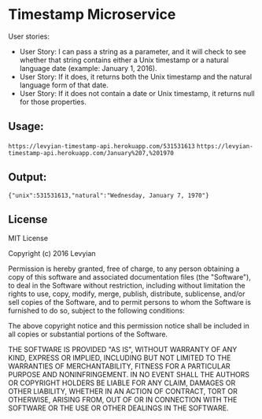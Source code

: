 # Timestamp Microservice
User stories:
* User Story: I can pass a string as a parameter, and it will check to see whether that string contains either a Unix timestamp or a natural language date (example: January 1, 2016).
* User Story: If it does, it returns both the Unix timestamp and the natural language form of that date.
* User Story: If it does not contain a date or Unix timestamp, it returns null for those properties.

## Usage:
`https://levyian-timestamp-api.herokuapp.com/531531613`
`https://levyian-timestamp-api.herokuapp.com/January%207,%201970`

## Output:
`{"unix":531531613,"natural":"Wednesday, January 7, 1970"}`

## License
MIT License

Copyright (c) 2016 Levyian

Permission is hereby granted, free of charge, to any person obtaining a copy
of this software and associated documentation files (the "Software"), to deal
in the Software without restriction, including without limitation the rights
to use, copy, modify, merge, publish, distribute, sublicense, and/or sell
copies of the Software, and to permit persons to whom the Software is
furnished to do so, subject to the following conditions:

The above copyright notice and this permission notice shall be included in all
copies or substantial portions of the Software.

THE SOFTWARE IS PROVIDED "AS IS", WITHOUT WARRANTY OF ANY KIND, EXPRESS OR
IMPLIED, INCLUDING BUT NOT LIMITED TO THE WARRANTIES OF MERCHANTABILITY,
FITNESS FOR A PARTICULAR PURPOSE AND NONINFRINGEMENT. IN NO EVENT SHALL THE
AUTHORS OR COPYRIGHT HOLDERS BE LIABLE FOR ANY CLAIM, DAMAGES OR OTHER
LIABILITY, WHETHER IN AN ACTION OF CONTRACT, TORT OR OTHERWISE, ARISING FROM,
OUT OF OR IN CONNECTION WITH THE SOFTWARE OR THE USE OR OTHER DEALINGS IN THE
SOFTWARE.
